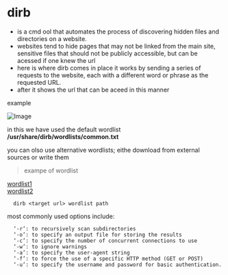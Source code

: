 # dirb

- is a cmd ool that automates the process of discovering hidden files and directories on a website.
- websites tend to hide pages that may not be linked from the main site, sensitive files that should not be publicly accessible, but can be acessed if one knew the url
- here is where dirb comes in place it works by sending a series of requests to the website, each with a different word or phrase as the requested URL.
- after it shows the url that can be aceed in this manner

example 

![Image](https://github.com/user-attachments/assets/f9f0bf7f-d50d-4296-8963-b8c711bbdc99)

in this we have used the default wordlist **/usr/share/dirb/wordlists/common.txt**

you can olso use alternative wordlists; eithe download from external sources or write them 

> exampe of wordlist

[wordlist1](https://github.com/v0re/dirb/blob/master/wordlists/common.txt)      
[wordlist2](https://github.com/drtychai/wordlists/blob/master/dirbuster/directory-list-2.3-medium.txt)


      dirb <target url> wordlist path

most commonly used options include:

      ‘-r’: to recursively scan subdirectories
      ‘-o’: to specify an output file for storing the results
      ‘-c’: to specify the number of concurrent connections to use
      ‘-w’: to ignore warnings
      ‘-a’: to specify the user-agent string
      ‘-f’: to force the use of a specific HTTP method (GET or POST)
      ‘-u’: to specify the username and password for basic authentication.
